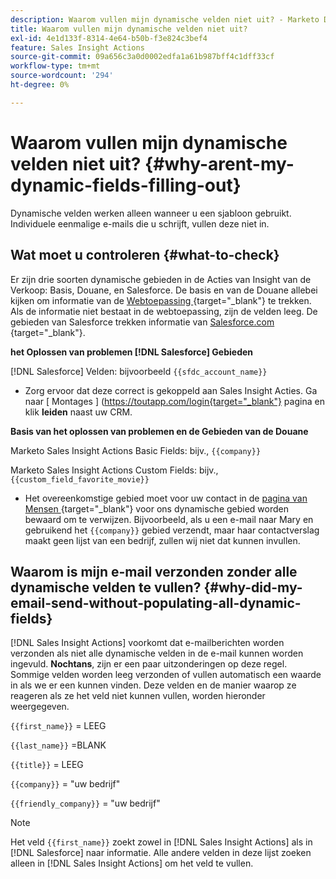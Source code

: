 ```yaml
---
description: Waarom vullen mijn dynamische velden niet uit? - Marketo Docs - Productdocumentatie
title: Waarom vullen mijn dynamische velden niet uit?
exl-id: 4e1d133f-8314-4e64-b50b-f3e824c3bef4
feature: Sales Insight Actions
source-git-commit: 09a656c3a0d0002edfa1a61b987bff4c1dff33cf
workflow-type: tm+mt
source-wordcount: '294'
ht-degree: 0%

---
```


# Waarom vullen mijn dynamische velden niet uit? {#why-arent-my-dynamic-fields-filling-out}

Dynamische velden werken alleen wanneer u een sjabloon gebruikt. Individuele eenmalige e-mails die u schrijft, vullen deze niet in.

## Wat moet u controleren {#what-to-check}

Er zijn drie soorten dynamische gebieden in de Acties van Insight van de Verkoop: Basis, Douane, en Salesforce. De basis en van de Douane allebei kijken om informatie van de [ Webtoepassing ](https://toutapp.com/login){target="_blank"} te trekken. Als de informatie niet bestaat in de webtoepassing, zijn de velden leeg. De gebieden van Salesforce trekken informatie van [ Salesforce.com ](https://salesforce.com){target="_blank"}.

**het Oplossen van problemen [!DNL Salesforce] Gebieden**

[!DNL Salesforce] Velden: bijvoorbeeld `{{sfdc_account_name}}`

* Zorg ervoor dat deze correct is gekoppeld aan Sales Insight Acties. Ga naar [ Montages ] (<https://toutapp.com/login{target="_blank"}> pagina en klik **leiden** naast uw CRM.

**Basis van het oplossen van problemen en de Gebieden van de Douane**

Marketo Sales Insight Actions Basic Fields: bijv., `{{company}}`

Marketo Sales Insight Actions Custom Fields: bijv., `{{custom_field_favorite_movie}}`

* Het overeenkomstige gebied moet voor uw contact in de [ pagina van Mensen ](https://toutapp.com/next#relationships){target="_blank"} voor ons dynamische gebied worden bewaard om te verwijzen. Bijvoorbeeld, als u een e-mail naar Mary en gebruikend het `{{company}}` gebied verzendt, maar haar contactverslag maakt geen lijst van een bedrijf, zullen wij niet dat kunnen invullen.

## Waarom is mijn e-mail verzonden zonder alle dynamische velden te vullen? {#why-did-my-email-send-without-populating-all-dynamic-fields}

[!DNL Sales Insight Actions] voorkomt dat e-mailberichten worden verzonden als niet alle dynamische velden in de e-mail kunnen worden ingevuld. **Nochtans**, zijn er een paar uitzonderingen op deze regel. Sommige velden worden leeg verzonden of vullen automatisch een waarde in als we er een kunnen vinden. Deze velden en de manier waarop ze reageren als ze het veld niet kunnen vullen, worden hieronder weergegeven.

`{{first_name}}` = LEEG

`{{last_name}}` =BLANK

`{{title}}` = LEEG

`{{company}}` = &quot;uw bedrijf&quot;

`{{friendly_company}}` = &quot;uw bedrijf&quot;

>[!NOTE]
>
>Het veld `{{first_name}}` zoekt zowel in [!DNL Sales Insight Actions] als in [!DNL Salesforce] naar informatie. Alle andere velden in deze lijst zoeken alleen in [!DNL Sales Insight Actions] om het veld te vullen.
